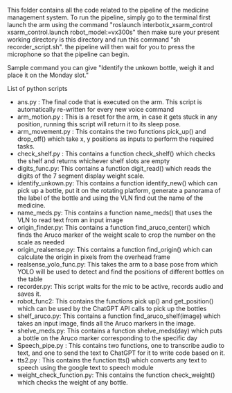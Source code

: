 This folder contains all the code related to the pipeline of the medicine management system.
To run the pipeline, simply go to the terminal first launch the arm using the command "roslaunch interbotix_xsarm_control xsarm_control.launch robot_model:=vx300s" 
then make sure your present working directory is this directory and run this command "sh recorder_script.sh". the pipeline will then wait for you to press the microphone so that the pipeline can begin.

Sample command you can give "Identify the unkown bottle, weigh it and place it on the Monday slot."

List of python scripts
- ans.py : The final code that is executed on the arm. This script is automatically re-written for every new voice command
- arm_motion.py : This is a reset for the arm, in case it gets stuck in any position, running this script will return it to its sleep pose.
- arm_movement.py : This contains the two functions pick_up() and drop_off() which take x, y positions as inputs to perform the required tasks.
- check_shelf.py : This contains a function check_shelf() which checks the shelf and returns whichever shelf slots are empty
- digits_func.py: This contains a function digit_read() which reads the digits of the 7 segment display weight scale.
- identify_unkown.py: This contains a function identify_new() which can pick up a bottle, put it on the rotating platform, generate a panorama of the label of the bottle and using the VLN find out the name of the medicine.
- name_meds.py: This contains a function name_meds() that uses the VLN to read text from an input image
- origin_finder.py: This contains a function find_aruco_center() which finds the Aruco marker of the weight scale to crop the number on the scale as needed
- origin_realsense.py: This contains a function find_origin() which can calculate the origin in pixels from the overhead frame
- realsense_yolo_func.py: This takes the arm to a base pose from which YOLO will be used to detect and find the positions of different bottles on the table
- recorder.py: This script waits for the mic to be active, records audio and saves it.
- robot_func2: This contains the functions pick up() and get_position() which can be used by the ChatGPT API calls to pick up the bottles
- shelf_aruco.py: This contains a function find_aruco_shelf(image) which takes an input image, finds all the Aruco markers in the image.
- shelve_meds.py: This contains a function shelve_meds(day) which puts a bottle on the Aruco marker corresponding to the specific day
- Speech_pipe.py : This contains two functions, one to transcribe audio to text, and one to send the text to ChatGPT for it to write code based on it.
- tts2.py : This contains the function tts() which converts any text to speech using the google text to speech module
- weight_check_function.py: This contains the function check_weight() which checks the weight of any bottle.

